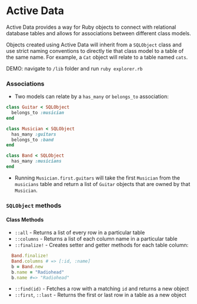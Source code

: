 # Active Data

Active Data provides a way for Ruby objects to connect with relational database
tables and allows for associations between different class models.

Objects created using Active Data will inherit from a `SQLObject` class and use
strict naming conventions to directly tie that class model to a table of the
same name. For example, a `Cat` object will relate to a table named `cats`.

DEMO: navigate to `/lib` folder and run `ruby explorer.rb`

### Associations
  * Two models can relate by a `has_many` or `belongs_to` association:
  ```ruby
  class Guitar < SQLObject
    belongs_to :musician
  end

  class Musician < SQLObject
    has_many :guitars
    belongs_to :band
  end

  class Band < SQLObject
    has_many :musicians
  end
  ```

  * Running `Musician.first.guitars` will take the first `Musician` from the `musicians`
    table and return a list of `Guitar` objects that are owned by that `Musician`.

### `SQLObject` methods

#### Class Methods
  * `::all` - Returns a list of every row in a particular table
  * `::columns` - Returns a list of each column name in a particular table
  * `::finalize!` - Creates setter and getter methods for each table column:
  ```ruby
    Band.finalize!
    Band.columns # => [:id, :name]
    b = Band.new
    b.name = "Radiohead"
    b.name #=> "Radiohead"
  ```
  * `::find(id)` - Fetches a row with a matching `id` and returns a new object
  * `::first`, `::last` - Returns the first or last row in a table as a new object

